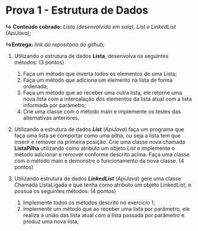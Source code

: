# Prova 1 - Estrutura de Dados

**↪ Conteúdo cobrado:** _Lista (desenvolvida em sala), List e LinkedList (ApiJava);_

**↪Entrega:** _link do repositório do github;_

1. Utilizando o estrutura de dados **Lista**, desenvolva os seguintes métodos: (3 pontos)

    1. Faça um método que inverta todos os elementos de uma Lista;
    2. Faça um método que adiciona um elemento na lista de forma ordenada;
    3. Faça um método que ao receber uma outra lista, ele retorne uma nova lista com a intercalação dos elementos da lista atual com a lista informada por parâmetro;
    4. Crie uma classe com o método main e implemente os testes das alternativas anteriores.

2. Utilizando a estrutura de dados **_List_** (_ApiJava_) faça um programa que faça uma lista se comportar como uma pilha, ou seja a lista tem que inserir e remover na primeira posição. Crie uma classe nova chamada **ListaPilha** utilizando como atributo um objeto _List_ e implemente o método adicionar e remover conforme descrito acima. Faça uma classe com o método main e demonstre o funcionamento da nova classe. (4 pontos)

3. Utilizando estrutura de dados **_LinkedList_** (_ApiJava_) gere uma classe Chamada ListaLigada e que tenha como atributo um objeto LinkedList, e possua os seguintes métodos: (4 pontos)

    1. Implemente todos os métodos descrito no exercício 1;
    2. Implemente um método que ao receber uma lista por parâmetro, ele realiza a união das lista atual com a lista passada por parâmetro e produz uma nova lista;
